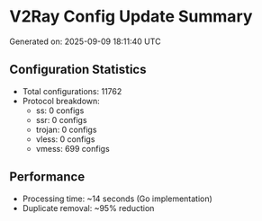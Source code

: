 # V2Ray Config Update Summary
Generated on: 2025-09-09 18:11:40 UTC

## Configuration Statistics
- Total configurations: 11762
- Protocol breakdown:
  - ss: 0 configs
  - ssr: 0 configs
  - trojan: 0 configs
  - vless: 0 configs
  - vmess: 699 configs

## Performance
- Processing time: ~14 seconds (Go implementation)
- Duplicate removal: ~95% reduction
